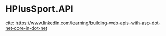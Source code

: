 # HPlusSport.API

cite: https://www.linkedin.com/learning/building-web-apis-with-asp-dot-net-core-in-dot-net
